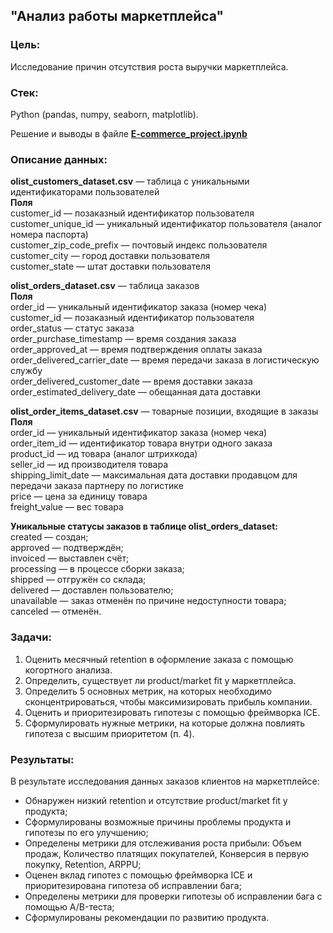 ## "Анализ работы маркетплейса"

### Цель: 
Исследование причин отсутствия роста выручки маркетплейса.

### Стек:
Python (pandas, numpy, seaborn, matplotlib).

Решение и выводы в файле **[E-commerce_project.ipynb](E-commerce_project.ipynb)**

### Описание данных:
**olist_customers_dataset.csv** — таблица с уникальными идентификаторами пользователей  
**Поля**  
customer_id — позаказный идентификатор пользователя  
customer_unique_id — уникальный идентификатор пользователя (аналог номера паспорта)  
customer_zip_code_prefix — почтовый индекс пользователя  
customer_city — город доставки пользователя  
customer_state — штат доставки пользователя  

**olist_orders_dataset.csv** —  таблица заказов  
**Поля**  
order_id — уникальный идентификатор заказа (номер чека)  
customer_id — позаказный идентификатор пользователя  
order_status — статус заказа  
order_purchase_timestamp — время создания заказа  
order_approved_at — время подтверждения оплаты заказа  
order_delivered_carrier_date — время передачи заказа в логистическую службу  
order_delivered_customer_date — время доставки заказа  
order_estimated_delivery_date — обещанная дата доставки  

**olist_order_items_dataset.csv** — товарные позиции, входящие в заказы  
**Поля**  
order_id — уникальный идентификатор заказа (номер чека)  
order_item_id — идентификатор товара внутри одного заказа  
product_id — ид товара (аналог штрихкода)  
seller_id — ид производителя товара  
shipping_limit_date — максимальная дата доставки продавцом для передачи заказа партнеру по логистике  
price — цена за единицу товара  
freight_value — вес товара   

**Уникальные статусы заказов в таблице olist_orders_dataset:**  
created — создан;  
approved — подтверждён;  
invoiced — выставлен счёт;  
processing — в процессе сборки заказа;  
shipped — отгружён со склада;  
delivered — доставлен пользователю;  
unavailable — заказ отменён по причине недоступности товара;  
canceled — отменён.  

### Задачи:

1. Оценить месячный retention в оформление заказа с помощью когортного анализа.
2. Определить, существует ли product/market fit у маркетплейса.
3. Определить 5 основных метрик, на которых необходимо сконцентрироваться, чтобы максимизировать прибыль компании.
4. Оценить и приоритезировать гипотезы с помощью фреймворка ICE.
5. Сформулировать нужные метрики, на которые должна повлиять гипотеза с высшим приоритетом (п. 4).


### Результаты:

В результате исследования данных заказов клиентов на маркетплейсе:
- Обнаружен низкий retention и отсутствие product/market fit у продукта;
- Сформулированы возможные причины проблемы продукта и гипотезы по его улучшению;
- Определены метрики для отслеживания роста прибыли: Объем продаж, Количество платящих покупателей, Конверсия в первую покупку, Retention, ARPPU;
- Оценен вклад гипотез с помощью фреймворка ICE и приоритезирована гипотеза об исправлении бага;
- Определены метрики для проверки гипотезы об исправлении бага с помощью A/B-теста;
- Сформулированы рекомендации по развитию продукта.
